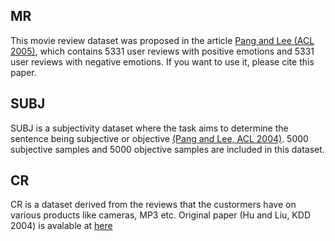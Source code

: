 ## MR
This movie review dataset was proposed in the article [Pang and Lee (ACL 2005)](http://www.aclweb.org/anthology/P/P05/P05-1015.pdf), which contains 5331 user reviews with positive emotions and 5331 user reviews with negative emotions. If you want to use it, please cite this paper.

## SUBJ
SUBJ is a subjectivity dataset where the task aims to determine the sentence being subjective or objective [(Pang and Lee, ACL 2004)](http://www.aclweb.org/anthology/P04-1035.pdf). 5000 subjective samples and 5000 objective samples are included in this dataset.

## CR
CR is a dataset derived from the reviews that the custormers have on various products like cameras, MP3 etc. Original paper (Hu and Liu, KDD 2004) is avalable at [here](https://www.cs.uic.edu/~liub/publications/kdd04-revSummary.pdf)

